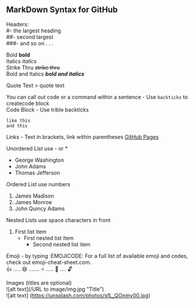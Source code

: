 ## **MarkDown Syntax for GitHub**

Headers: <br />
#- the largest heading <br />
##- second largest <br />
###- and so on . . . <br />

Bold  **bold** <br />
Italics  *italics* <br />
Strike Thru  ~~strike thru~~ <br />
Bold and Italics  ***bold and italics*** <br />

Quote Text > quote text

You can call out code or a command within a sentence - Use `backticks` to createcode block <br />
Code Block - Use trible backticks 
```
like this
and this
```

Links - Text in brackets, link within parentheses [GitHub Pages](https://pages.github.com/)

Unordered List use -  or * <br />
- George Washington
- John Adams
- Thomas Jefferson

Ordered List use numbers <br />
1. James Madison
2. James Monroe
3. John Quincy Adams

Nested Lists use space characters in front 
1. First list item
   - First nested list item
     - Second nested list item

Emoji - by typing :EMOJICODE:  For a full list of available emoji and codes, check out emoji-cheat-sheet.com. <br />
:+1: ..... :smile:  .......   :star:  .....   :key:  ....  :unlock:

Images (titles are optional) <br />
![alt text](/URL to image/img.jpg "Title") <br />
![alt text] (https://unsplash.com/photos/sfL_QOnmy00.jpg)





